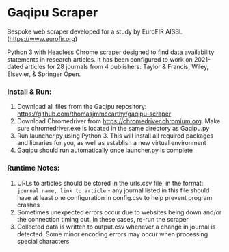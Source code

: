 # Gaqipu Scraper
Bespoke web scraper developed for a study by EuroFIR AISBL (https://www.eurofir.org)

Python 3 with Headless Chrome scraper designed to find data availability statements in research articles. It has been configured to work on 2021-dated articles for 28 journals from 4 publishers: Taylor & Francis, Wiley, Elsevier, & Springer Open.


### Install & Run:
1. Download all files from the Gaqipu repository: https://github.com/thomasjmmccarthy/gaqipu-scraper
2. Download Chromedriver from https://chromedriver.chromium.org. Make sure chromedriver.exe is located in the same directory as Gaqipu.py
3. Run launcher.py using Python 3. This will install all required packages and libraries for you, as well as establish a new virtual environment
4. Gaqipu should run automatically once launcher.py is complete

### Runtime Notes:
1. URLs to articles should be stored in the urls.csv file, in the format: ```journal name, link to article``` - any journal listed in this file should have at least one configuration in config.csv to help prevent program crashes
2. Sometimes unexpected errors occur due to websites being down and/or the connection timing out. In these cases, re-run the scraper
3. Collected data is written to output.csv whenever a change in journal is detected. Some minor encoding errors may occur when processing special characters
